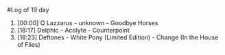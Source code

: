 #Log of 19 day

1. [00:00] Q Lazzarus - unknown - Goodbye Horses
1. [18:17] Delphic - Acolyte - Counterpoint
1. [18:23] Deftones - White Pony (Limited Edition) - Change (In the House of Flies)
